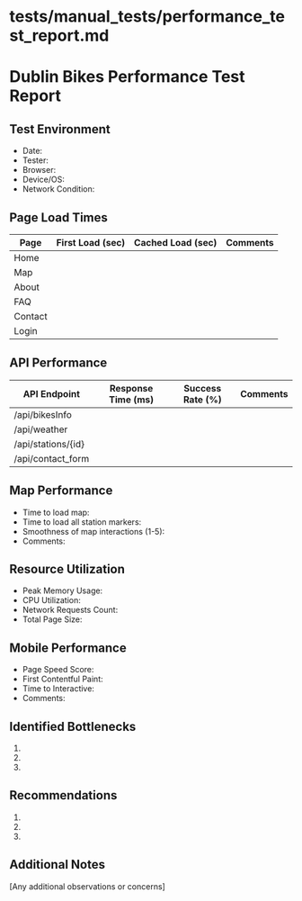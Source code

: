 # tests/manual_tests/performance_test_report.md
# Dublin Bikes Performance Test Report

## Test Environment
- Date: 
- Tester: 
- Browser: 
- Device/OS: 
- Network Condition: 

## Page Load Times

| Page           | First Load (sec) | Cached Load (sec) | Comments                   |
|----------------|------------------|-------------------|----------------------------|
| Home           |                  |                   |                            |
| Map            |                  |                   |                            |
| About          |                  |                   |                            |
| FAQ            |                  |                   |                            |
| Contact        |                  |                   |                            |
| Login          |                  |                   |                            |

## API Performance

| API Endpoint           | Response Time (ms) | Success Rate (%) | Comments |
|------------------------|-------------------|-----------------|----------|
| /api/bikesInfo         |                   |                 |          |
| /api/weather           |                   |                 |          |
| /api/stations/{id}     |                   |                 |          |
| /api/contact_form      |                   |                 |          |

## Map Performance
- Time to load map: 
- Time to load all station markers: 
- Smoothness of map interactions (1-5): 
- Comments: 

## Resource Utilization
- Peak Memory Usage: 
- CPU Utilization: 
- Network Requests Count: 
- Total Page Size: 

## Mobile Performance
- Page Speed Score: 
- First Contentful Paint: 
- Time to Interactive: 
- Comments:

## Identified Bottlenecks
1. 
2. 
3. 

## Recommendations
1. 
2. 
3. 

## Additional Notes
[Any additional observations or concerns]